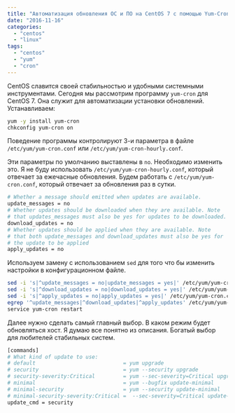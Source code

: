 ```yaml
---
title: "Автоматизация обновления ОС и ПО на CentOS 7 с помощью Yum-Cron"
date: "2016-11-16"
categories: 
  - "centos"
  - "linux"
tags: 
  - "centos"
  - "yum"
  - "cron"
---
```


CentOS славится своей стабильностью и удобными системными инструментами. Сегодня мы рассмотрим программу `yum-cron` для CentOS 7.
Она служит для автоматизации установки обновлений. Устанавливаем:

```bash
yum -y install yum-cron
chkconfig yum-cron on

```

Поведение программы контролируют 3-и параметра в файле `/etc/yum/yum-cron.conf` или `/etc/yum/yum-cron-hourly.conf`. 

Эти параметры по умолчанию выставлены в `no`. Необходимо изменить это. Я не буду использовать `/etc/yum/yum-cron-hourly.conf`, который отвечает за ежечасные обновления. Будем работать с `/etc/yum/yum-cron.conf`, который отвечает за обновления раз в сутки.

```bash
# Whether a message should emitted when updates are available.
update_messages = no
# Whether updates should be downloaded when they are available. Note
# that updates_messages must also be yes for updates to be downloaded.
download_updates = no
# Whether updates should be applied when they are available. Note
# that both update_messages and download_updates must also be yes for
# the update to be applied
apply_updates = no

```

Используем замену с использованием `sed` для того что бы изменить настройки в конфигурационном файле.

```bash
sed -i 's|^update_messages = no|update_messages = yes|' /etc/yum/yum-cron.conf
sed -i 's|^download_updates = no|download_updates = yes|' /etc/yum/yum-cron.conf
sed -i 's|^apply_updates = no|apply_updates = yes|' /etc/yum/yum-cron.conf
egrep '^update_messages|^download_updates|^apply_updates' /etc/yum/yum-cron.conf
service yum-cron restart
```

Далее нужно сделать самый главный выбор. В каком режим будет обновляться хост. Я думаю все понятно из описания. Богатый выбор для любителей стабильных систем.

```bash
[commands]
# What kind of update to use:
# default                            = yum upgrade
# security                           = yum --security upgrade
# security-severity:Critical         = yum --sec-severity=Critical upgrade
# minimal                            = yum --bugfix update-minimal
# minimal-security                   = yum --security update-minimal
# minimal-security-severity:Critical =  --sec-severity=Critical update-minimal
update_cmd = security

```
